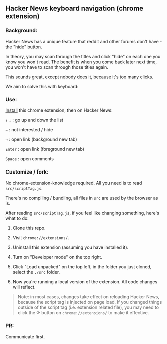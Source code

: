 ## Hacker News keyboard navigation (chrome extension)

### Background:

Hacker News has a unique feature that reddit and other forums don't have - the "hide" button.

In theory, you may scan through the titles and click "hide" on each one you know you won't read. The benefit is when you come back later next time, you won't have to scan through those titles again.

This sounds great, except nobody does it, because it's too many clicks.

We aim to solve this with keyboard:

### Use:

[Install](https://chrome.google.com/webstore/detail/hacker-news-keyboard-navi/minojogeicmpnoahlmaihajdgkojnjdn) this chrome extension, then on Hacker News:

`↑` `↓` : go up and down the list

`←` : not interested / hide

`→` : open link (background new tab)

`Enter` : open link (foreground new tab)

`Space` : open comments

### Customize / fork:

No chrome-extension-knowledge required. All you need is to read `src/scriptTag.js`.

There's no compiling / bundling, all files in `src` are used by the browser as is.

After reading `src/scriptTag.js`, if you feel like changing something, here's what to do:

1. Clone this repo.

1. Visit `chrome://extensions/`.

1. Uninstall this extension (assuming you have installed it).

1. Turn on "Developer mode" on the top right.

1. Click "Load unpacked" on the top left, in the folder you just cloned, select the `./src` folder.

1. Now you're running a local version of the extension. All code changes will reflect.

> Note: in most cases, changes take effect on reloading Hacker News, because the script tag is injected on page load. If you changed things outside of the script tag (i.e. extension related file), you may need to click the ⟳ button on `chrome://extensions/` to make it effective.

### PR:
Communicate first.
